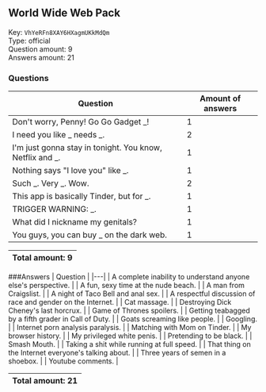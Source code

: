 ## World Wide Web Pack
Key: `VhYeRFn8XAY6HXagmUKkMdQm`  
Type: official  
Question amount: 9  
Answers amount: 21
### Questions
| Question | Amount of answers |
|---|---|
| Don't worry, Penny! Go Go Gadget _! | 1 |
| I need you like _ needs _. | 2 |
| I'm just gonna stay in tonight. You know, Netflix and _. | 1 |
| Nothing says "I love you" like _. | 1 |
| Such _. Very _. Wow. | 2 |
| This app is basically Tinder, but for _. | 1 |
| TRIGGER WARNING: _. | 1 |
| What did I nickname my genitals? | 1 |
| You guys, you can buy _ on the dark web. | 1 |

|Total amount: 9|
|---|
###Answers
| Question |
|---|
| A complete inability to understand anyone else's perspective. |
| A fun, sexy time at the nude beach. |
| A man from Craigslist. |
| A night of Taco Bell and anal sex. |
| A respectful discussion of race and gender on the Internet. |
| Cat massage. |
| Destroying Dick Cheney's last horcrux. |
| Game of Thrones spoilers. |
| Getting teabagged by a fifth grader in Call of Duty. |
| Goats screaming like people. |
| Googling. |
| Internet porn analysis paralysis. |
| Matching with Mom on Tinder. |
| My browser history. |
| My privileged white penis. |
| Pretending to be black. |
| Smash Mouth. |
| Taking a shit while running at full speed. |
| That thing on the Internet everyone's talking about. |
| Three years of semen in a shoebox. |
| Youtube comments. |

|Total amount: 21|
|---|